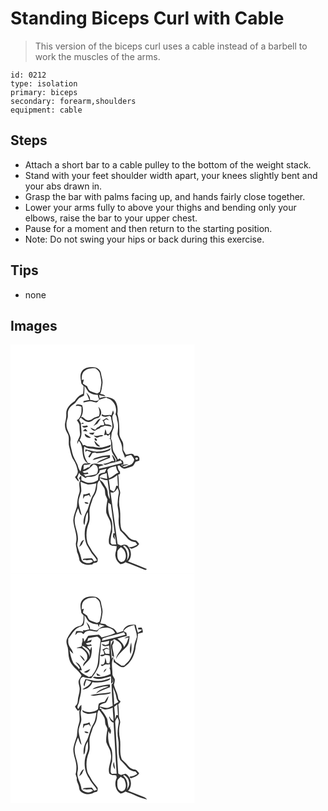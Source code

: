 # Standing Biceps Curl with Cable
> This version of the biceps curl uses a cable instead of a barbell to work the muscles of the arms.

``` 
id: 0212 
type: isolation 
primary: biceps 
secondary: forearm,shoulders 
equipment: cable 
``` 

## Steps

 - Attach a short bar to a cable pulley to the bottom of the weight stack.
 - Stand with your feet shoulder width apart, your knees slightly bent and your abs drawn in.
 - Grasp the bar with palms facing up, and hands fairly close together.
 - Lower your arms fully to above your thighs and bending only your elbows, raise the bar to your upper chest.
 - Pause for a moment and then return to the starting position.
 - Note: Do not swing your hips or back during this exercise.

## Tips

 - none

## Images

<svg width="221pt" height="275pt" viewBox="0 0 221 275" xmlns="http://www.w3.org/2000/svg">
  <g fill="#FFF">
    <path d="M0 0h221v275H0V0m85.87 31.82c-3.32 4.4-1.36 10.05-.84 15 .92 1.04 1.84 2.09 2.75 3.14-.14 3.06-.3 6.12-.58 9.18-4.39 1.63-7.61 4.95-10.05 8.83-5.25 3.29-10.5 8.42-10.27 15.1.25 3.55-.39 7.03-1.23 10.45-1.07 4.55.4 9.24 2.78 13.12 2.9 4.75.6 10.44 1.92 15.54 1.56 5.48 2.17 11.3 5.27 16.24 2.72 4.05 4.15 8.71 5.13 13.44.26 2.85-1.23 5.41-3.36 7.19 1.15 1.98 2.68 3.69 4.09 5.49.98-1.84-.53-3.35-1.41-4.84.63-1.97 1.58-3.82 2.38-5.71.42.73.85 1.47 1.28 2.21 2.12 1.33 4.12 2.83 6.27 4.11 2.23-2.35 5.76-.77 8.54-1.8 3.3-.39 5.89-2.46 7.97-4.9l.64-2.59c2.67-.7 5.36-1.37 8.07-1.92-.66 1.47-1.34 2.93-2.04 4.38-2.54.39-5.37.69-7.23 2.67-.57 2.13-.69 4.35-1.04 6.52-3.49 2.32-7.75 3.73-11.97 3.23-2.74-.59-5.24-1.91-7.84-2.92-.03-1.95-.07-3.9-.2-5.84a9.253 9.253 0 0 0-2.77 3.7c.6.65 1.19 1.31 1.78 1.98-3.14 4.66.4 10.54-1.42 15.57-1.99 5.15-2.38 10.67-2.78 16.12-1.58 5.44-4.03 10.77-4.38 16.5.41 8.78 5.24 17.07 3.42 26.01-1.2 4.02 1.12 7.81 1.06 11.84 1.52 3.32 2.47 6.8 3.05 10.4 3.12 5.11 9.79 5.61 15.16 4.71.65-.59 1.31-1.17 1.98-1.74 1.33-.37 3.08-.07 4.05-1.23.97-1.22.42-2.88.52-4.29-2.51-3.87-6.09-6.95-8.06-11.17-1.41-2.86-3.71-5.32-4.39-8.51-1.91-7.79-.92-16.2 2.16-23.56 1.54-5 .11-10.26.55-15.36.69-4.69 2.74-9.01 3.99-13.55 1.49-3.14 3.87-5.9 4.44-9.43 1.44-4.11-.35-9.36 3.74-12.25 1.35 3.24 3.35 6.11 5.2 9.07 1.7 2.66.98 6.02 1.88 8.93.69 1.73 1.67 3.33 2.26 5.11-.7 5.33-2.04 10.72-1.35 16.12 1.53 4.79 5.16 8.81 5.43 14.02 1.6 7.8-3.81 15.13-2.08 22.91 1.96 2.84 5.9 2.71 8.98 2.77.53 4.46-2.62 8.6-1.2 13.09.38 3.73 2.96 6.52 5.77 8.73 2.71-.01 4.99-1.36 6.92-3.14l-.7.92c7.68 2.57 15.06 5.96 22.64 8.81 1.16.72 2.15.11 2.97-.78-7.5-3.2-15.11-6.12-22.69-9.13 5.01-4.7 4.28-13.43-.05-18.32-2.05-2.52-5.68-1.93-8.26-.67-1.4-.63-2.8-1.25-4.22-1.81-2.86-20.74-5.54-41.5-8.52-62.22 4.25 1.98 6.65-2.11 8.49-5.11.85 2.16 2 4.44 1.41 6.84-1.11 4.55-1.17 9.25-1.48 13.9.65 5.02 1.88 10.01 1.45 15.12-.45 5.14.06 10.42 1.82 15.27 2.86 2.86 5.86 5.6 8.27 8.87 2.4 3.13 6.21 4.71 10.06 5.05.72.95 1.44 1.9 2.16 2.86-3.1 2.1-6.49 3.6-10.33 2.81 1.22.73 2.33 2.79 4.03 1.93 3.21-1.22 6.9-2.24 8.5-5.61-1.17-1.39-2.23-2.9-3.66-4.03-2.02-.64-4.3-.58-6.1-1.82-3.83-2.43-5.93-6.7-9.58-9.35-1.8-1.17-2.19-3.39-2.71-5.3-1.01-6.85-.09-13.82-.96-20.67a41.845 41.845 0 0 1 .19-19.18c.6-3.09-1.75-5.78-1.49-8.85.08-4.61-.08-9.24-.9-13.78.58-.24 1.73-.72 2.3-.96l-.06-2.61c-2.05-1.89-2.56-4.59-2.9-7.23l2.17-.36c1.75 1.74 3.7 3.75 6.32 3.92 2.7-.54 5.31-1.48 7.94-2.29 2.79-.64 3.81-3.62 5.08-5.84 1.54-.49 3.08-1.01 4.62-1.53.06-1.71.51-3.69-1.01-4.93-1.14-1.67-3.44-.55-5.09-.81-1.64-4.64-6.59-1.55-9.99-1.49-1.05-1.78-2.26-3.47-3.16-5.33-.3-3.23.5-6.6-.74-9.7-1.4-3.32-3.98-6.33-3.97-10.09.01-8.03-.2-16.27-2.42-24 .88-5.65.19-12.14-3.73-16.57-4.83-3.66-11.95-4.46-17.45-1.92-.24-1.32-.49-2.64-.73-3.96 2.49.72 5.03 1.31 7.63 1.45-1.49-2.05-4.04-2.15-6.28-2.69 1.59-3.85 2.07-8.03 2.66-12.12.72-4.21-1.21-8.2-1.7-12.32-.31-4.29-4.49-7.65-8.7-7.56-5-.54-10.88.16-14.07 4.52z"/>
    <path d="M89 31.76c3.63-3.24 8.69-3.34 13.27-3.16 2.01 1.87 4.67 3.6 5.02 6.57.75 4.26 2.29 8.51 1.53 12.89-.51 2.91-.73 5.9-1.64 8.72-.99.8-2.11 1.43-3.18 2.11-2.7-.89-5.44-1.73-8.04-2.88-2.3-1.13-3.11-3.75-4.09-5.92-1.71-1.03-3.38-2.11-5.04-3.22.35-1.67.79-3.31 1.22-4.96-.61.15-1.83.44-2.44.59-.31-3.79.05-8.3 3.39-10.74z"/>
    <path d="M88.67 49.93c2.2 2.08 3.15 5.05 5.14 7.27 3.2 2.22 7.09 3.4 11 3.24.09 1.86.64 3.63 1.56 5.25-2.63 4.22-7.16.61-10.94.83.37-3.59-2.06-6.39-4.44-8.74 1.3 2.93 2.56 5.87 3.62 8.88-2.31.41-4.61.89-6.93 1.26l-.2 1.58c2.52-.35 4.98-1.06 7.5-1.36 2.74-.27 5.22 1.21 7.89 1.45 1.67-.18 2.3-1.88 3.16-3.06 3.19-1.11 6.38-2.29 9.7-2.98l-.15.77c8.55 1.65 13.08 11.64 10.41 19.56 1.22 1.93 1.8 4.13 1.93 6.41 1.85 5.51 1.1 11.45.52 17.12 1.43 6.37 6.13 11.84 5.54 18.62.49 3.5 2.73 6.54 3.39 10.05 1.25-2.92 4.84-2.62 7.32-3.66 1.33 1.78 3.03 3.42 3.76 5.57-.43 3.36-3.17 6.76-6.77 6.91-2.17 1.4-4.65 2.3-7.27 2.05 2-1.91 4.9-1.96 7.36-2.89-2.18-.57-4.41-.14-6.52.45.63-2.59.22-5.5-2.75-6.14-.95-1.97-2.14-2.05-3.57-.22-1.4-3.46-3.57-6.49-5.34-9.74-1.9-4.75-.5-10.25-2.91-14.88.32-2.42.27-4.87.71-7.27.72-2.45 2.07-4.69 2.61-7.2.23-5.38-4.01-11.5-.06-16.26.13-1.37-.55-2.63-.88-3.93-.68 2.03-1.36 4.06-1.93 6.12-3.81-1.23-7.83 1.4-11.3-1.35-.16.42-.49 1.28-.66 1.71 2.99 1.97 6.41 1.63 9.56.23.66.47 1.31.95 1.96 1.45.05 4.67 2.74 9.31 1.07 13.95-.86 2.33-2.35 4.35-3.61 6.47-.7-.12-2.09-.36-2.78-.47-.24-1.84-.69-3.64-1.54-5.3-.49 2.42-.92 4.85-1.45 7.27.67-.17 1.99-.5 2.65-.67.5.34 1.5 1.01 2 1.34.59-.56 1.77-1.69 2.36-2.26.08 1.33.23 4 .31 5.33l-1.81.25c.48.13 1.44.38 1.91.51 2.05 5.54.01 11.74 2.66 17.13 1.47 2.52 3.23 4.86 4.68 7.4-.18.73-.53 2.21-.7 2.95 2.06-.61 4.14-1.17 6.22-1.74.33 1.01.67 2.02 1 3.04-9.23 2.14-18.3 4.98-27.58 6.9.05-.68.13-2.04.18-2.71 1.93-.55 3.86-1.08 5.8-1.57-1.84-1.34-4.05-1.39-6.23-1.16-3.22-1.13-7.11-1.13-9.9 1.03-.25.57-.76 1.7-1.02 2.27-.57.16-1.72.47-2.29.63-1.58 1.09-3.32 1.91-5.08 2.66.11-1.92.24-3.84.37-5.76 2.85-.33 6.23.21 8.44-2.05-.82-.04-2.45-.14-3.27-.18-4.21-5.63-6.04-13.2-4.52-20.06 2.13 1.72 4.74 2.6 7.46 2.61 4.65.07 9.23 2.24 13.88.93 3.25-1.03 6.77-1.38 9.8-3.04.22-.66.68-1.97.9-2.62-6 2.27-12.6 4.82-19.04 3.09-4.18-.95-8.81.16-12.49-2.55l-2.17.36c-.78-2.44-2.38-4.43-3.98-6.36 3.79-5.81 1.8-12.74 1.51-19.16 1.18-.22 2.36-.44 3.54-.67-.27-.33-.8-.99-1.07-1.32-.53.46-1.6 1.36-2.13 1.82-.75-1.64-1.54-3.26-2.36-4.86.42-.67 1.28-2.01 1.7-2.68 3.28 2.26 6.59 6.06 10.99 5.08 2.2-.27 3.83-1.83 5.5-3.14 2.21-1.53 5.88-1.19 6.99-4.1 2.62-3.48.86-8.4-2.24-10.94 1.33 3.6 2.29 7.48.79 11.2-1.84.67-3.76 1.15-5.55 1.95-2.1 1.13-3.89 3.22-6.46 3.17-3.15.47-5.38-2.23-7.68-3.91-.44.05-1.3.14-1.73.19 2.37-4.42 2.85-9.62 1.26-14.38-2.3-.75-6.97-2.5-7.67.95 2.4-.92 4.71-.12 6.88.96-.1 3.67.4 7.62-1.37 11-1.03 1.91-1.85 4.34-4.3 4.79 1.36 2.28 3.43 4.45 3.34 7.28.08 2.76.18 5.51.49 8.26 1.01 4.82-3.8 8.38-3.19 13.24a86.48 86.48 0 0 0 1.74-3.79c5.58 5.88 3.46 14.36 6.16 21.36.9 2.46 2.77 4.38 4.82 5.93-1.8.08-4.01-.75-5.49.64-2.67 2.17-2.1 5.96-3.44 8.83-1.9-2.31-2.83-5.11-3.5-7.97-2.14-4.76-5.23-9.17-6.36-14.34-.79-4.99-3.02-9.82-2.09-14.97.86-6.91-5.23-12.09-4.79-18.88-.26-2.62.57-5.14 1.26-7.62.93-3.04-.25-6.32.84-9.34 1.21-3.2 3.67-5.79 6.54-7.59 2.88-1.75 4.07-5.11 6.54-7.29 1.78-1.29 3.92-1.93 5.79-3.09.56-3.74.64-7.55.49-11.33m25.93 38.64c-1.45.91-2.71 2.24-4.55 2.19 1.88 1.49 2.5 3.73 2.14 6.07-1.34.07-2.68.14-4.02.2-1.2 1.39-2.78 2.29-4.51 2.86-.64.83-1.28 1.66-1.91 2.49-1.97-.83-3.89-1.78-5.87-2.57 1.11 2.15 2.99 3.57 5.42 3.79 1.66-1.3 3.51-2.35 5.55-2.91.34-.35 1.02-1.06 1.36-1.41 1.84-.37 3.61-.99 5.22-1.96 2.74.19 5.44.67 8.09 1.4-1.22-3.16-4.75-2.84-7.53-2.97-.55-1.36-1.15-2.69-1.83-3.99.85-.71 1.7-1.43 2.56-2.15 1.16.48 2.32.94 3.5 1.38-1.07-.86-2-2.83-3.62-2.42m-15.13 9.28c1.56-.85 3.08-1.79 4.6-2.71 1.27-2.16 2.83-4.14 4.19-6.25-4.5.92-5.9 5.94-8.79 8.96m-13.51.01c1.38 3.03 4.58 1.54 7.03 1.02-.27-.45-.8-1.35-1.07-1.8-1.93.64-3.94.82-5.96.78m.87 5.83c1.85.25 3.72.38 5.58.58-.83-1.05-1.68-2.09-2.53-3.13-1.04.83-2.06 1.67-3.05 2.55m7.45 2.53c1.07 1.72 2.96 1.95 4.81 2.07.59-.92 1.17-1.83 1.75-2.76-2.19.24-4.38.44-6.56.69m-5.13.86c-.51 3.91 4.28 5.68 7.44 4.75-2.37-1.75-4.9-3.26-7.44-4.75m10.58 2.1c1.25 1.08 2.31 2.7 4.12 2.78 1.06-.42 2.09-.88 3.11-1.37 1.6-.15 3.19-.46 4.46-1.53-4.03-1.47-7.73 1.9-11.69.12m1.32 3.55c-.71 1.35 1.21 3.35 2.57 2.77.52-1.32-1.1-3.71-2.57-2.77m-.37 2.75c.23 3.46 3.17 7.75 7.09 6.94-2.48-2.2-4.82-4.53-7.09-6.94m5.28 12.96c-5.57.68-10.77-1.71-16.14-2.7.05.88.14 2.64.19 3.52.36-.48 1.1-1.45 1.47-1.94 1.79.67 3.59 1.34 5.34 2.12-1.08 1.78-2.29 3.47-3.52 5.14.5.36 1 .73 1.5 1.11 1.34-1.66 2.46-3.47 3.28-5.44 1.09-.26 2.18-.5 3.27-.75 1.11.69 2.36 1.06 3.68.89 4.99-.1 9.98-1.29 14.41-3.63.15-.6.45-1.81.6-2.42-3.97 3.09-9.25 3.57-14.08 4.1m-4.09 7.66c-1.41.28-2.35 1.41-3.3 2.38 6.25-.89 12.31-4.26 18.66-3.33-4.75 2.08-10.08 3.4-13.82 7.23 5.51-1.58 10.56-4.55 16.02-6.37-.05-1.06-.09-2.12-.12-3.17-5.94.12-11.8 1.48-17.44 3.26m19.93-3.96c.52 2.72 1.75 5.2 2.77 7.75l-2.97-.08c-3.18 1.9-6.77 3.02-10.47 3.25.72.49 1.45.99 2.18 1.49 4.27-1.17 8.43-2.82 12.85-3.31-.03-.99-.07-1.97-.11-2.95-.99-2.32-2.25-4.55-4.25-6.15zM150.19 136.2c.88-1.55 3.62-.09 2.38 1.44-.92 1.53-3.6.12-2.38-1.44z"/>
    <path d="M133.28 144.17c3.1-1.29-.09 3.31 0 0zM86.49 152.44c5.32-.76 9.45-4.36 12.77-8.35 5.98-.55 7.31 8.06 3.62 11.6-4.45 1.26-9.04 1.95-13.63 2.49l.28-.96c-.58-.3-1.73-.89-2.3-1.18 2.1-.25 4.2-.48 6.3-.74l-.96-1.95c-2.26.99-4.58 1.56-6.08-.91zM116.25 150.6c2.43-3.38 6.68-3.64 10.36-4.65.3 2.82 1.14 5.55 3.06 7.69-4.16 1.73-7.19 5.31-11.43 6.93-.98-3.26-1.43-6.63-1.99-9.97zM106.76 159.31c1.22-3.81 5.52-3.93 8.71-5 .25 2.32.45 4.65.55 6.98-3.09-.66-6.14-1.5-9.26-1.98zM118.01 162.26c3.74-1.15 7.17-3.06 10.16-5.59.28 4.32.49 8.65.79 12.96l-2.03-.04c-.7 2.36-1.18 4.94-2.96 6.78-1.58-.47-2.94-1.41-4.36-2.21-.44-3.98-1.07-7.93-1.6-11.9zM107.3 160.02c2.78 1.71 5.79 3.12 9.15 2.69.98 7.65 2.3 15.26 2.82 22.95-1.7-2.56-2.61-5.51-2.66-8.57-.12-3.88-2.83-6.87-4.63-10.1-1.11-2-3-3.34-4.87-4.57l.19-2.4zM84.02 164.67c2.99 1.02 5.75 2.76 8.88 3.32 3.47.18 6.86-.82 10.22-1.53-.75 4.46-1.18 9.15-3.42 13.17-3.58 5.58-4.94 12.18-7.14 18.34-1.99 3.79-4.14 7.61-4.7 11.93-.23 2.31-.73 4.93.9 6.88 1.31-5.23.57-11.06 4.08-15.58.11 3.28.35 6.58-.05 9.85-.77 3.37-2.72 6.39-3.25 9.84-.99 6.48-.67 13.38 1.94 19.46 2.06 3.37 3.88 6.88 5.99 10.21 2.36 2.65 4.62 5.4 6.33 8.54-1.18.4-2.37.79-3.56 1.16-.89-1.22-1.4-2.81-2.65-3.71-3.32.2-6.65.32-9.96.6-.25.41-.77 1.23-1.03 1.64l2.94-.42c3.09 1.76 7.27-1.92 9.33 1.84-4.34 4.1-13.57 2.2-14.09-4.31-1.13-5.09-3.63-9.77-4.71-14.88-.02-2.01.56-3.95.8-5.93.96-9.26-5.06-17.76-3.66-27.02.79-3.99 2.09-7.89 3.83-11.56 1.55 2.78 1.48 6.71 4.42 8.54-1.45-5.28-3.09-10.54-3.74-15.99.09-4.54 2.33-8.61 3.26-12.97.1-3.83-.7-7.61-.96-11.42m3.44 15.19c-.15 1.78-.3 3.56-.36 5.35.68-1.12 1.34-2.24 1.99-3.37 1.71-.41 3.42-.85 5.11-1.34.7 1.07 1.43 2.12 2.2 3.16-.41-1.91-.99-3.76-1.6-5.61-2.3 1.14-4.76 1.84-7.34 1.81m1.34 9.26c.73 2.32 2.91 2.05 4.91 1.75-.86-2.05-3.13-1.64-4.91-1.75m-6.22 53.65a69.27 69.27 0 0 0 3.09-2.84c.7-1.93 1.66-3.74 2.58-5.57-3.63 1.04-4.52 5.32-5.67 8.41zM119.34 206.75c-2.02-5.33-2.7-11.4-1.85-17.06.74.57 2.22 1.7 2.96 2.27 1.49 11.57 3.16 23.12 4.63 34.69-.4-.01-1.22-.03-1.63-.05-.18 1.27-.36 2.54-.55 3.8.81 1.34 1.64 2.66 2.52 3.95-.3-2.05-.73-4.06-.95-6.12 2.06 3.49 1.55 7.85 2.49 11.72-1.77.02-3.54.03-5.3.05-.57-.95-1.76-1.7-1.52-2.95.08-4.07.47-8.2 1.83-12.05.09-6.14 1.12-12.91-2.63-18.25zM129.25 242.21c.54.63.54.63 0 0zM135.18 242.3c.25-.27.77-.8 1.03-1.07 6.6 3.18 8.18 12.51 3.3 17.87 1.98-5.82.78-12.96-4.33-16.8z"/>
    <path d="M128.3 249.01c.01-2.56 2.58-3.94 3.98-5.76 5.35 2.7 7.71 9.82 5.06 15.18-1.03 2.28-4.39 3.46-6.33 1.62-3.26-2.63-2.88-7.29-2.71-11.04z"/>
  </g>
  <g fill="#333">
    <path d="M85.87 31.82c3.19-4.36 9.07-5.06 14.07-4.52 4.21-.09 8.39 3.27 8.7 7.56.49 4.12 2.42 8.11 1.7 12.32-.59 4.09-1.07 8.27-2.66 12.12 2.24.54 4.79.64 6.28 2.69-2.6-.14-5.14-.73-7.63-1.45.24 1.32.49 2.64.73 3.96 5.5-2.54 12.62-1.74 17.45 1.92 3.92 4.43 4.61 10.92 3.73 16.57 2.22 7.73 2.43 15.97 2.42 24-.01 3.76 2.57 6.77 3.97 10.09 1.24 3.1.44 6.47.74 9.7.9 1.86 2.11 3.55 3.16 5.33 3.4-.06 8.35-3.15 9.99 1.49 1.65.26 3.95-.86 5.09.81 1.52 1.24 1.07 3.22 1.01 4.93-1.54.52-3.08 1.04-4.62 1.53-1.27 2.22-2.29 5.2-5.08 5.84-2.63.81-5.24 1.75-7.94 2.29-2.62-.17-4.57-2.18-6.32-3.92l-2.17.36c.34 2.64.85 5.34 2.9 7.23l.06 2.61c-.57.24-1.72.72-2.3.96.82 4.54.98 9.17.9 13.78-.26 3.07 2.09 5.76 1.49 8.85a41.845 41.845 0 0 0-.19 19.18c.87 6.85-.05 13.82.96 20.67.52 1.91.91 4.13 2.71 5.3 3.65 2.65 5.75 6.92 9.58 9.35 1.8 1.24 4.08 1.18 6.1 1.82 1.43 1.13 2.49 2.64 3.66 4.03-1.6 3.37-5.29 4.39-8.5 5.61-1.7.86-2.81-1.2-4.03-1.93 3.84.79 7.23-.71 10.33-2.81-.72-.96-1.44-1.91-2.16-2.86-3.85-.34-7.66-1.92-10.06-5.05-2.41-3.27-5.41-6.01-8.27-8.87-1.76-4.85-2.27-10.13-1.82-15.27.43-5.11-.8-10.1-1.45-15.12.31-4.65.37-9.35 1.48-13.9.59-2.4-.56-4.68-1.41-6.84-1.84 3-4.24 7.09-8.49 5.11 2.98 20.72 5.66 41.48 8.52 62.22 1.42.56 2.82 1.18 4.22 1.81 2.58-1.26 6.21-1.85 8.26.67 4.33 4.89 5.06 13.62.05 18.32 7.58 3.01 15.19 5.93 22.69 9.13-.82.89-1.81 1.5-2.97.78-7.58-2.85-14.96-6.24-22.64-8.81l.7-.92c-1.93 1.78-4.21 3.13-6.92 3.14-2.81-2.21-5.39-5-5.77-8.73-1.42-4.49 1.73-8.63 1.2-13.09-3.08-.06-7.02.07-8.98-2.77-1.73-7.78 3.68-15.11 2.08-22.91-.27-5.21-3.9-9.23-5.43-14.02-.69-5.4.65-10.79 1.35-16.12-.59-1.78-1.57-3.38-2.26-5.11-.9-2.91-.18-6.27-1.88-8.93-1.85-2.96-3.85-5.83-5.2-9.07-4.09 2.89-2.3 8.14-3.74 12.25-.57 3.53-2.95 6.29-4.44 9.43-1.25 4.54-3.3 8.86-3.99 13.55-.44 5.1.99 10.36-.55 15.36-3.08 7.36-4.07 15.77-2.16 23.56.68 3.19 2.98 5.65 4.39 8.51 1.97 4.22 5.55 7.3 8.06 11.17-.1 1.41.45 3.07-.52 4.29-.97 1.16-2.72.86-4.05 1.23-.67.57-1.33 1.15-1.98 1.74-5.37.9-12.04.4-15.16-4.71-.58-3.6-1.53-7.08-3.05-10.4.06-4.03-2.26-7.82-1.06-11.84 1.82-8.94-3.01-17.23-3.42-26.01.35-5.73 2.8-11.06 4.38-16.5.4-5.45.79-10.97 2.78-16.12 1.82-5.03-1.72-10.91 1.42-15.57-.59-.67-1.18-1.33-1.78-1.98a9.253 9.253 0 0 1 2.77-3.7c.13 1.94.17 3.89.2 5.84 2.6 1.01 5.1 2.33 7.84 2.92 4.22.5 8.48-.91 11.97-3.23.35-2.17.47-4.39 1.04-6.52 1.86-1.98 4.69-2.28 7.23-2.67.7-1.45 1.38-2.91 2.04-4.38-2.71.55-5.4 1.22-8.07 1.92l-.64 2.59c-2.08 2.44-4.67 4.51-7.97 4.9-2.78 1.03-6.31-.55-8.54 1.8-2.15-1.28-4.15-2.78-6.27-4.11-.43-.74-.86-1.48-1.28-2.21-.8 1.89-1.75 3.74-2.38 5.71.88 1.49 2.39 3 1.41 4.84-1.41-1.8-2.94-3.51-4.09-5.49 2.13-1.78 3.62-4.34 3.36-7.19-.98-4.73-2.41-9.39-5.13-13.44-3.1-4.94-3.71-10.76-5.27-16.24-1.32-5.1.98-10.79-1.92-15.54-2.38-3.88-3.85-8.57-2.78-13.12.84-3.42 1.48-6.9 1.23-10.45-.23-6.68 5.02-11.81 10.27-15.1 2.44-3.88 5.66-7.2 10.05-8.83.28-3.06.44-6.12.58-9.18-.91-1.05-1.83-2.1-2.75-3.14-.52-4.95-2.48-10.6.84-15m3.13-.06c-3.34 2.44-3.7 6.95-3.39 10.74.61-.15 1.83-.44 2.44-.59-.43 1.65-.87 3.29-1.22 4.96 1.66 1.11 3.33 2.19 5.04 3.22.98 2.17 1.79 4.79 4.09 5.92 2.6 1.15 5.34 1.99 8.04 2.88 1.07-.68 2.19-1.31 3.18-2.11.91-2.82 1.13-5.81 1.64-8.72.76-4.38-.78-8.63-1.53-12.89-.35-2.97-3.01-4.7-5.02-6.57-4.58-.18-9.64-.08-13.27 3.16m-.33 18.17c.15 3.78.07 7.59-.49 11.33-1.87 1.16-4.01 1.8-5.79 3.09-2.47 2.18-3.66 5.54-6.54 7.29-2.87 1.8-5.33 4.39-6.54 7.59-1.09 3.02.09 6.3-.84 9.34-.69 2.48-1.52 5-1.26 7.62-.44 6.79 5.65 11.97 4.79 18.88-.93 5.15 1.3 9.98 2.09 14.97 1.13 5.17 4.22 9.58 6.36 14.34.67 2.86 1.6 5.66 3.5 7.97 1.34-2.87.77-6.66 3.44-8.83 1.48-1.39 3.69-.56 5.49-.64-2.05-1.55-3.92-3.47-4.82-5.93-2.7-7-.58-15.48-6.16-21.36a86.48 86.48 0 0 1-1.74 3.79c-.61-4.86 4.2-8.42 3.19-13.24-.31-2.75-.41-5.5-.49-8.26.09-2.83-1.98-5-3.34-7.28 2.45-.45 3.27-2.88 4.3-4.79 1.77-3.38 1.27-7.33 1.37-11-2.17-1.08-4.48-1.88-6.88-.96.7-3.45 5.37-1.7 7.67-.95 1.59 4.76 1.11 9.96-1.26 14.38.43-.05 1.29-.14 1.73-.19 2.3 1.68 4.53 4.38 7.68 3.91 2.57.05 4.36-2.04 6.46-3.17 1.79-.8 3.71-1.28 5.55-1.95 1.5-3.72.54-7.6-.79-11.2 3.1 2.54 4.86 7.46 2.24 10.94-1.11 2.91-4.78 2.57-6.99 4.1-1.67 1.31-3.3 2.87-5.5 3.14-4.4.98-7.71-2.82-10.99-5.08-.42.67-1.28 2.01-1.7 2.68.82 1.6 1.61 3.22 2.36 4.86.53-.46 1.6-1.36 2.13-1.82.27.33.8.99 1.07 1.32-1.18.23-2.36.45-3.54.67.29 6.42 2.28 13.35-1.51 19.16 1.6 1.93 3.2 3.92 3.98 6.36l2.17-.36c3.68 2.71 8.31 1.6 12.49 2.55 6.44 1.73 13.04-.82 19.04-3.09-.22.65-.68 1.96-.9 2.62-3.03 1.66-6.55 2.01-9.8 3.04-4.65 1.31-9.23-.86-13.88-.93-2.72-.01-5.33-.89-7.46-2.61-1.52 6.86.31 14.43 4.52 20.06.82.04 2.45.14 3.27.18-2.21 2.26-5.59 1.72-8.44 2.05-.13 1.92-.26 3.84-.37 5.76 1.76-.75 3.5-1.57 5.08-2.66.57-.16 1.72-.47 2.29-.63.26-.57.77-1.7 1.02-2.27 2.79-2.16 6.68-2.16 9.9-1.03 2.18-.23 4.39-.18 6.23 1.16-1.94.49-3.87 1.02-5.8 1.57-.05.67-.13 2.03-.18 2.71 9.28-1.92 18.35-4.76 27.58-6.9-.33-1.02-.67-2.03-1-3.04-2.08.57-4.16 1.13-6.22 1.74.17-.74.52-2.22.7-2.95-1.45-2.54-3.21-4.88-4.68-7.4-2.65-5.39-.61-11.59-2.66-17.13-.47-.13-1.43-.38-1.91-.51l1.81-.25c-.08-1.33-.23-4-.31-5.33-.59.57-1.77 1.7-2.36 2.26-.5-.33-1.5-1-2-1.34-.66.17-1.98.5-2.65.67.53-2.42.96-4.85 1.45-7.27.85 1.66 1.3 3.46 1.54 5.3.69.11 2.08.35 2.78.47 1.26-2.12 2.75-4.14 3.61-6.47 1.67-4.64-1.02-9.28-1.07-13.95-.65-.5-1.3-.98-1.96-1.45-3.15 1.4-6.57 1.74-9.56-.23.17-.43.5-1.29.66-1.71 3.47 2.75 7.49.12 11.3 1.35.57-2.06 1.25-4.09 1.93-6.12.33 1.3 1.01 2.56.88 3.93-3.95 4.76.29 10.88.06 16.26-.54 2.51-1.89 4.75-2.61 7.2-.44 2.4-.39 4.85-.71 7.27 2.41 4.63 1.01 10.13 2.91 14.88 1.77 3.25 3.94 6.28 5.34 9.74 1.43-1.83 2.62-1.75 3.57.22 2.97.64 3.38 3.55 2.75 6.14 2.11-.59 4.34-1.02 6.52-.45-2.46.93-5.36.98-7.36 2.89 2.62.25 5.1-.65 7.27-2.05 3.6-.15 6.34-3.55 6.77-6.91-.73-2.15-2.43-3.79-3.76-5.57-2.48 1.04-6.07.74-7.32 3.66-.66-3.51-2.9-6.55-3.39-10.05.59-6.78-4.11-12.25-5.54-18.62.58-5.67 1.33-11.61-.52-17.12-.13-2.28-.71-4.48-1.93-6.41 2.67-7.92-1.86-17.91-10.41-19.56l.15-.77c-3.32.69-6.51 1.87-9.7 2.98-.86 1.18-1.49 2.88-3.16 3.06-2.67-.24-5.15-1.72-7.89-1.45-2.52.3-4.98 1.01-7.5 1.36l.2-1.58c2.32-.37 4.62-.85 6.93-1.26-1.06-3.01-2.32-5.95-3.62-8.88 2.38 2.35 4.81 5.15 4.44 8.74 3.78-.22 8.31 3.39 10.94-.83-.92-1.62-1.47-3.39-1.56-5.25-3.91.16-7.8-1.02-11-3.24-1.99-2.22-2.94-5.19-5.14-7.27m61.52 86.27c-1.22 1.56 1.46 2.97 2.38 1.44 1.24-1.53-1.5-2.99-2.38-1.44m-16.91 7.97c-.09 3.31 3.1-1.29 0 0m-46.79 8.27c1.5 2.47 3.82 1.9 6.08.91l.96 1.95c-2.1.26-4.2.49-6.3.74.57.29 1.72.88 2.3 1.18l-.28.96c4.59-.54 9.18-1.23 13.63-2.49 3.69-3.54 2.36-12.15-3.62-11.6-3.32 3.99-7.45 7.59-12.77 8.35m29.76-1.84c.56 3.34 1.01 6.71 1.99 9.97 4.24-1.62 7.27-5.2 11.43-6.93-1.92-2.14-2.76-4.87-3.06-7.69-3.68 1.01-7.93 1.27-10.36 4.65m-9.49 8.71c3.12.48 6.17 1.32 9.26 1.98-.1-2.33-.3-4.66-.55-6.98-3.19 1.07-7.49 1.19-8.71 5m11.25 2.95c.53 3.97 1.16 7.92 1.6 11.9 1.42.8 2.78 1.74 4.36 2.21 1.78-1.84 2.26-4.42 2.96-6.78l2.03.04c-.3-4.31-.51-8.64-.79-12.96-2.99 2.53-6.42 4.44-10.16 5.59m-10.71-2.24l-.19 2.4c1.87 1.23 3.76 2.57 4.87 4.57 1.8 3.23 4.51 6.22 4.63 10.1.05 3.06.96 6.01 2.66 8.57-.52-7.69-1.84-15.3-2.82-22.95-3.36.43-6.37-.98-9.15-2.69m-23.28 4.65c.26 3.81 1.06 7.59.96 11.42-.93 4.36-3.17 8.43-3.26 12.97.65 5.45 2.29 10.71 3.74 15.99-2.94-1.83-2.87-5.76-4.42-8.54a49.502 49.502 0 0 0-3.83 11.56c-1.4 9.26 4.62 17.76 3.66 27.02-.24 1.98-.82 3.92-.8 5.93 1.08 5.11 3.58 9.79 4.71 14.88.52 6.51 9.75 8.41 14.09 4.31-2.06-3.76-6.24-.08-9.33-1.84l-2.94.42c.26-.41.78-1.23 1.03-1.64 3.31-.28 6.64-.4 9.96-.6 1.25.9 1.76 2.49 2.65 3.71 1.19-.37 2.38-.76 3.56-1.16-1.71-3.14-3.97-5.89-6.33-8.54-2.11-3.33-3.93-6.84-5.99-10.21-2.61-6.08-2.93-12.98-1.94-19.46.53-3.45 2.48-6.47 3.25-9.84.4-3.27.16-6.57.05-9.85-3.51 4.52-2.77 10.35-4.08 15.58-1.63-1.95-1.13-4.57-.9-6.88.56-4.32 2.71-8.14 4.7-11.93 2.2-6.16 3.56-12.76 7.14-18.34 2.24-4.02 2.67-8.71 3.42-13.17-3.36.71-6.75 1.71-10.22 1.53-3.13-.56-5.89-2.3-8.88-3.32m35.32 42.08c3.75 5.34 2.72 12.11 2.63 18.25-1.36 3.85-1.75 7.98-1.83 12.05-.24 1.25.95 2 1.52 2.95 1.76-.02 3.53-.03 5.3-.05-.94-3.87-.43-8.23-2.49-11.72.22 2.06.65 4.07.95 6.12-.88-1.29-1.71-2.61-2.52-3.95.19-1.26.37-2.53.55-3.8.41.02 1.23.04 1.63.05-1.47-11.57-3.14-23.12-4.63-34.69-.74-.57-2.22-1.7-2.96-2.27-.85 5.66-.17 11.73 1.85 17.06m9.91 35.46c.54.63.54.63 0 0m5.93.09c5.11 3.84 6.31 10.98 4.33 16.8 4.88-5.36 3.3-14.69-3.3-17.87-.26.27-.78.8-1.03 1.07m-6.88 6.71c-.17 3.75-.55 8.41 2.71 11.04 1.94 1.84 5.3.66 6.33-1.62 2.65-5.36.29-12.48-5.06-15.18-1.4 1.82-3.97 3.2-3.98 5.76z"/>
    <path d="M114.6 88.57c1.62-.41 2.55 1.56 3.62 2.42-1.18-.44-2.34-.9-3.5-1.38-.86.72-1.71 1.44-2.56 2.15.68 1.3 1.28 2.63 1.83 3.99 2.78.13 6.31-.19 7.53 2.97-2.65-.73-5.35-1.21-8.09-1.4-1.61.97-3.38 1.59-5.22 1.96-.34.35-1.02 1.06-1.36 1.41-2.04.56-3.89 1.61-5.55 2.91-2.43-.22-4.31-1.64-5.42-3.79 1.98.79 3.9 1.74 5.87 2.57.63-.83 1.27-1.66 1.91-2.49 1.73-.57 3.31-1.47 4.51-2.86 1.34-.06 2.68-.13 4.02-.2.36-2.34-.26-4.58-2.14-6.07 1.84.05 3.1-1.28 4.55-2.19z"/>
    <path d="M99.47 97.85c2.89-3.02 4.29-8.04 8.79-8.96-1.36 2.11-2.92 4.09-4.19 6.25-1.52.92-3.04 1.86-4.6 2.71zM85.96 97.86c2.02.04 4.03-.14 5.96-.78.27.45.8 1.35 1.07 1.8-2.45.52-5.65 2.01-7.03-1.02zM86.83 103.69c.99-.88 2.01-1.72 3.05-2.55.85 1.04 1.7 2.08 2.53 3.13-1.86-.2-3.73-.33-5.58-.58zM94.28 106.22c2.18-.25 4.37-.45 6.56-.69-.58.93-1.16 1.84-1.75 2.76-1.85-.12-3.74-.35-4.81-2.07zM89.15 107.08c2.54 1.49 5.07 3 7.44 4.75-3.16.93-7.95-.84-7.44-4.75zM99.73 109.18c3.96 1.78 7.66-1.59 11.69-.12-1.27 1.07-2.86 1.38-4.46 1.53-1.02.49-2.05.95-3.11 1.37-1.81-.08-2.87-1.7-4.12-2.78zM101.05 112.73c1.47-.94 3.09 1.45 2.57 2.77-1.36.58-3.28-1.42-2.57-2.77zM100.68 115.48c2.27 2.41 4.61 4.74 7.09 6.94-3.92.81-6.86-3.48-7.09-6.94zM105.96 128.44c4.83-.53 10.11-1.01 14.08-4.1-.15.61-.45 1.82-.6 2.42-4.43 2.34-9.42 3.53-14.41 3.63-1.32.17-2.57-.2-3.68-.89-1.09.25-2.18.49-3.27.75-.82 1.97-1.94 3.78-3.28 5.44-.5-.38-1-.75-1.5-1.11 1.23-1.67 2.44-3.36 3.52-5.14-1.75-.78-3.55-1.45-5.34-2.12-.37.49-1.11 1.46-1.47 1.94-.05-.88-.14-2.64-.19-3.52 5.37.99 10.57 3.38 16.14 2.7zM101.87 136.1c5.64-1.78 11.5-3.14 17.44-3.26.03 1.05.07 2.11.12 3.17-5.46 1.82-10.51 4.79-16.02 6.37 3.74-3.83 9.07-5.15 13.82-7.23-6.35-.93-12.41 2.44-18.66 3.33.95-.97 1.89-2.1 3.3-2.38z"/>
    <path d="M121.8 132.14c2 1.6 3.26 3.83 4.25 6.15.04.98.08 1.96.11 2.95-4.42.49-8.58 2.14-12.85 3.31-.73-.5-1.46-1-2.18-1.49 3.7-.23 7.29-1.35 10.47-3.25l2.97.08c-1.02-2.55-2.25-5.03-2.77-7.75zM87.46 179.86c2.58.03 5.04-.67 7.34-1.81.61 1.85 1.19 3.7 1.6 5.61-.77-1.04-1.5-2.09-2.2-3.16-1.69.49-3.4.93-5.11 1.34-.65 1.13-1.31 2.25-1.99 3.37.06-1.79.21-3.57.36-5.35zM88.8 189.12c1.78.11 4.05-.3 4.91 1.75-2 .3-4.18.57-4.91-1.75zM82.58 242.77c1.15-3.09 2.04-7.37 5.67-8.41-.92 1.83-1.88 3.64-2.58 5.57-1 .98-2.03 1.92-3.09 2.84z"/>
  </g>
</svg>

<svg width="221pt" height="275pt" viewBox="0 0 221 275" xmlns="http://www.w3.org/2000/svg">
  <g fill="#FFF">
    <path d="M0 0h221v275H0V0m85.85 31.84c-3.29 4.39-1.33 10.01-.84 14.95.92 1.04 1.84 2.08 2.76 3.13-.36 4.27.69 9.73-3.66 12.31-8.38 1-12.69 8.91-16.27 15.57-1.61 3.44-.18 7.12.88 10.48 1 4.54.45 9.32 1.78 13.82 1.69 8.57 10.44 12.7 14.78 19.71-.89 2.16-2.47 3.94-3.41 6.07-.71 2.72.56 5.42.94 8.1.97 5.63-1.97 10.88-2.1 16.46-.01 2.64-1.26 4.98-3.31 6.62.65 2.11 2.16 3.75 3.55 5.4.49-.38 1.48-1.14 1.98-1.52-1.06 5.63 1.25 11.53-.92 16.98-1.7 4.67-1.85 9.68-2.3 14.57-1.49 5.12-3.67 10.09-4.32 15.43-.31 7.22 3.38 13.88 3.68 21.04.04 3.16-.08 6.36-.98 9.41.51 1.55 1.02 3.1 1.53 4.66-.9 3.97 2.24 7.18 2.59 11 .27 1.27.31 2.64.96 3.8 3.95 4.93 11.86 6.04 17.06 2.54 1.37-.56 3.39-.32 4.14-1.84.34-1.21.2-2.49.27-3.72-2.55-3.89-6.1-7.03-8.12-11.25-1.44-2.87-3.72-5.36-4.41-8.56-1.84-7.55-.99-15.74 1.94-22.91 1.91-5.16.29-10.72.79-16.04.59-3.84 2.03-7.45 3.26-11.1.86-4.3 4.47-7.42 5.15-11.79 1.26-3.87.15-8.35 2.78-11.75 2.5 2.48 4.37 5.49 6.16 8.5 1.96 3.14.7 7.19 2.52 10.38.55 1.5 1.87 2.92 1.55 4.61-.86 4.95-1.77 9.96-1.33 15 1.51 4.88 5.2 8.95 5.49 14.23 1.68 7.93-4.12 15.46-1.9 23.34 2.22 2.19 5.46 2.32 8.39 2.34l.6 2.94c-3.25 6.38-1.83 15.01 4.48 18.94 2.67-.2 4.94-1.53 6.97-3.17l-.85.87c8.76 2.66 16.81 7.52 25.8 9.33-1.58-2.27-4.29-3.04-6.71-4.02-5.42-2.07-10.77-4.31-16.17-6.41 5.82-5.57 4.05-16.58-2.94-20.43-1.86.45-3.73.88-5.55 1.49-1.07-.59-2.13-1.17-3.2-1.75-1.5-20.48-2.33-41.01-3.71-61.5-.04-2.3 1.63-4.14 2.64-6.07.76 1.92 2.04 3.83 1.72 6.01-1.1 6.62-2.34 13.5-.77 20.14 1.7 8.31-1.02 17.16 2.51 25.15 2.8 2.86 5.76 5.58 8.18 8.8 2.41 3.19 6.27 4.73 10.15 5.15.7.93 1.41 1.86 2.11 2.81-2.72 1.72-5.58 3.22-8.9 3.1-1.05 1.51 1.45 2.14 2.52 1.67 3.23-1.23 6.88-2.3 8.62-5.59-1.63-1.71-2.86-4.4-5.53-4.5-3.5-.29-6.34-2.59-8.47-5.22-1.93-2.69-4.65-4.63-6.84-7.04-3.19-7.73-.95-16.33-2.22-24.4-1.4-6.31-1.35-12.97.18-19.25.57-3.07-1.7-5.76-1.47-8.82.05-4.47-.1-8.96-.8-13.39 1.18-.98 2.23-2.11 2.79-3.57-1.06-1.25-2.72-2.28-2.84-4.08-.61-5.62-3.72-10.48-5.1-15.88.38-2.34 1.52-4.67.84-7.06-.86-2.02-2.83-3.64-2.6-6 .07-6.63-2.13-13.62 1.31-19.82-.74-.09-1.32.14-1.73.68-.1.39-.29 1.16-.39 1.55-.65-7.4-1.44-14.8-1.29-22.24.29.06.87.2 1.16.27a94.72 94.72 0 0 1 3.06-2.2c4.12 2.1 9.67 5.16 8.99 10.62-1.96 4.51-6.28 8.02-6.69 13.19 2.65-6.12 8.31-9.83 12.58-14.66 3.18-3.57 3.18-8.44 3.54-12.91-2.3.53-4.61 1.24-6.44 2.81 1.79-.29 3.56-.67 5.35-.99a34.61 34.61 0 0 1-5.44 11.59c-1.09-4.49-4.66-7.48-8.14-10.18 3.71-1.26 7.52-2.17 11.33-3.06-.08-1.27-.21-2.53-.4-3.78-1.13-.77-2.31-1.46-3.53-2.07 2.64-4.65 8.04-6.4 12.99-7.3.78 4.83 3.35 9.44 2.99 14.39-1.24 3.94-2.85 7.79-3.34 11.93-.44 4.88-2.28 9.49-4.5 13.81-1.71 3.37-4.8 5.65-7.32 8.37-1.05.06-2.1.11-3.14.16-2.18-1.75-4.51-3.29-6.92-4.69-.89-1.36-1.71-2.77-2.64-4.11.04 1.11.12 3.33.15 4.44 4.04 2.04 7.33 6.89 12.28 6.07 7.81-4.49 12.22-13.19 13.71-21.84.55-6.2 3.1-12.06 2.97-18.34a46.9 46.9 0 0 0 5.86-1.34c.26-2.18-.33-4.23-1.6-6-1.28.06-2.56.13-3.84.2-.05.47-.15 1.43-.19 1.9 1.62.11 3.24.25 4.85.42-1.36 1.59-3.21 2.6-4.95 3.71-1.1-3.07-2.07-6.19-2.56-9.41-5.87-1.21-14.1.81-15.32 7.47-2.36.83-4.75 1.55-7.14 2.26-1.23-1.93-2.3-4.17-4.39-5.31-3.23-1.8-7.21-2.32-9.72-5.27-2.04-.28-4.08-.56-6.11-.87 1.37-4 2.01-8.2 2.61-12.37.68-4.18-1.19-8.15-1.7-12.24-.32-4.29-4.45-7.67-8.67-7.59-5.02-.56-10.92.15-14.13 4.53m34.76 54.06c.1 4.17 1.41 8.2 1.34 12.39.74.55 1.52 1.06 2.33 1.51-.13-4.71-2.05-9.16-2.09-13.87 1.1-2.07 2.58-4.05.97-6.45-.9 2.11-2.05 4.16-2.55 6.42m23.58 10.51c1.22-4.57 1.24-9.39.7-14.06-1.45 4.44-2.44 9.59-.7 14.06z"/>
    <path d="M88.97 31.78c3.66-3.26 8.75-3.37 13.37-3.17 1.98 1.89 4.61 3.64 4.97 6.6.66 3.93 2.06 7.81 1.63 11.85-.39 3.47-1.06 6.92-2.12 10.24-.75.38-2.24 1.14-2.98 1.51-2.86-.93-5.79-1.72-8.47-3.1-1.83-1.38-2.61-3.59-3.51-5.59-1.68-1.02-3.39-2.03-4.87-3.34.05-1.69.61-3.3 1-4.93-.6.17-1.81.52-2.42.69-.21-3.79.05-8.31 3.4-10.76z"/>
    <path d="M88.68 49.88c2.11 2.17 3.16 5.1 5.16 7.33 3.26 2.02 6.98 3.43 10.87 3.26.32.85.97 2.56 1.29 3.41.18-.84.55-2.52.73-3.36 2.1.66 4.21 1.25 6.33 1.84-3.62.83-6.75 2.74-9.23 5.47-2.76.09-5.47-1.42-8.32-1.3.18-3.59-2.14-6.4-4.49-8.81 1.28 2.94 2.51 5.89 3.6 8.9-2.58.73-5.21 1.46-7.92 1.02.22.45.67 1.35.89 1.79-2.85-1-5.88-.78-8.83-.7-.42 1.6-.81 3.2-1.1 4.83 1.04-.99 2.05-2 3.04-3.05 1.43-.04 2.87-.07 4.31-.1.83.64 1.66 1.28 2.5 1.93 1.21-1.57 2.43-3.46 4.58-3.74 4-1.62 7.96 1.13 11.98.6.84-.9 1.51-1.95 2.24-2.94 6.46-2.64 16.13-2.86 19.17 4.77-5.12 2.5-10.73 3.7-16.16 5.33-1.03-1.14-1.97-2.4-3.2-3.33-4.27.36-8.55.75-12.8 1.29-1.74 2.29-3.03 4.89-4.87 7.12-.14-.95-.41-2.84-.55-3.78-.39-.11-1.19-.32-1.58-.42.04 2 .49 4.11-.68 5.91a8.92 8.92 0 0 1-.64 4.1c-1.91.54-3.88.9-5.69 1.75 2.42.4 5.24-.37 7.31 1.3 2.85 2.41 6.11 5.53 5.46 9.66.69 4.61-6.06 6.24-4.64 11.1 2.64-4.79 8.42-7.49 9.37-13.18.67-3.46 1.2-7.05.46-10.55-.65 1.28-1.2 2.59-1.7 3.92-1.25-1.53-2.59-2.99-4.05-4.33 1.99-.18 3.98-.38 5.96-.6-.32-.66-.64-1.31-.96-1.96-2.27 1.01-4.55 1.42-6.13-.92 2.06-.64 4.15-1.19 6.25-1.69.22-.68.65-2.05.86-2.74-1.79.66-3.57 1.35-5.35 2.03.29-.97.85-2.9 1.14-3.87 3.63-.78 7.27-1.5 10.96-2 1.68 1.57 4.6 3.03 3.73 5.83-.8 5.02-1.23 10.09-2.07 15.1-.87 5.68-.32 11.68-2.75 17.04-1.37 3.54-3.64 6.61-5.83 9.68-1.09.3-2.18.6-3.27.89-3.85-2.35-8.61-3.63-10.85-7.96.6.03 1.81.08 2.42.11-.81-4.34-3.19-8.61-7.58-10.11 1.78 2.25 3.71 4.39 5.14 6.9-.27.57-.55 1.14-.84 1.7-1.8-3.04-5.24-4.6-7.06-7.61-2.34-4.78-3.52-10.01-4.4-15.23 1.29 1.59 2.74 3.06 4.41 4.25-.79-5.44-6.53-8.99-6.02-14.73l.08-3.25c3.92-4.58 6.52-10.6 12.17-13.42 2.03-1.27 4.88-1.43 6.31-3.51 1.12-3.53.96-7.31.84-10.97m-5.53 47.71c1.79 2.58 3.36 5.51 6.09 7.23-.85-3.22-3.03-5.89-6.09-7.23m5.02 20.12c2.94 2.4 6.39-.78 7.51-3.58-2.53 1.14-5.06 2.29-7.51 3.58z"/>
    <path d="M110.57 77.51c8.39-2.99 17.21-4.64 25.65-7.52l1.56 3.12c-9.35 2.38-18.63 5.08-28.06 7.13.21-.68.64-2.05.85-2.73zM108.79 82.03c3.31-.13 6.51-1.02 9.7-1.81-.15.95-.44 2.85-.59 3.8-1.11.73-2.43 1.02-3.66 1.46-1.57-.56-3.15-1.07-4.76-1.47 1.6 3.88 5.81 2.83 8.95 1.88.08 1.08.25 3.24.33 4.32-1.35-.48-2.58-1.39-4-1.6-1.54.76-3.01 1.64-4.56 2.37 1.79 1.37 2.16 3.48 2.14 5.62-1.65.28-3.29.59-4.93.92 1.55 2.58 4.19.92 6.08-.19 1.76.2 3.55.25 5.29.66 1 3.12.78 6.46-.25 9.54-.78-.14-2.34-.41-3.12-.54-.35-2.13-.96-4.2-1.65-6.23-.6 2.58-.01 5.87-2.19 7.81-1.07.22-2.17.25-3.27.34.46.65.92 1.31 1.39 1.96 1.47-.72 2.92-1.49 4.34-2.29 1.77.18 3.53.19 5.28-.16l.2 4.31c-.23-.05-.67-.17-.9-.23 1.27 2.36 1.31 5.05 1.39 7.66-5.89 2.8-12.59 4.38-19.07 3.2l-2.32.84c6.86 4.31 14.78.48 21.73-1.39.84 2.95.28 6.06.46 9.08.67-.7 1.34-1.4 2.01-2.11-.09-1.59-.15-3.18-.19-4.77.48 2.55 1.49 6.07-1.37 7.63.46 8.56.59 17.13 1.44 25.68-2.17 1.03-4.31 2.34-6.74 2.6-3.16.01-6.14-1.21-9.23-1.68 1.2-3.42 4.87-3.62 7.75-4.73 1.74-2.28 2.66-5.08 3.25-7.86-1.9 2-3.33 4.36-4.64 6.77-2.34.41-4.69.91-6.82 2-1.19 2.15-.82 4.84-1.33 7.23-5.45 3.95-12.92 4.41-18.66.77-.44 2.16 1.8 3.03 3.43 3.68 4.31 1.98 9.05.21 13.41-.65-.77 4.73-1.23 9.73-3.82 13.89-3.61 5.73-4.61 12.61-7.28 18.75-3.23 5.33-5.21 11.64-4.03 17.9 1.78-2.28 1.62-5.22 1.88-7.92.19-2.89 1.61-5.48 2.94-7.98.05 4.31.89 8.9-.98 12.97-4.49 9.93-3.78 22.43 2.64 31.37 2.24 5.17 6.74 8.76 9.35 13.68-1.16.4-2.32.78-3.49 1.14-.86-1.25-1.59-2.61-2.64-3.71-3.21.14-6.41.39-9.62.53-.44.37-1.31 1.13-1.74 1.5 1.06-.03 2.13-.07 3.2-.12 3.16 1.45 7.18-1.77 9.44 1.72-4.1 3.61-10.58 2.53-13.78-1.71-.39-7.7-6.8-14.5-4.46-22.35 1.57-9.58-4.91-18.38-3.53-27.93.78-4.06 2.14-7.99 3.84-11.75 1.39 2.97 1.83 6.54 4.28 8.9-1.08-5.45-2.99-10.73-3.59-16.27.15-3.89 1.67-7.5 2.82-11.16 1.66-4.86-1.72-10.08.4-14.83.35-1.96.08-3.96.12-5.93-1.85 1.18-2.62 3.28-3.72 5.06-2.49-2.56.29-5.25.78-7.98 1.13-6.74 3.85-13.41 2.13-20.32-.98-3.36-1.68-8.5 2.28-10.19.15-.05.44-.17.59-.22 3.19 1.17 6.56 1.79 9.96 1.67 3.27-4.19 6.34-8.64 8.41-13.55 2.22-5.61.91-11.76 2.22-17.52.75-3.98.46-8.06 1.08-12.06m3.13 36.35c1.38-1.42 2.53-3.04 3.38-4.83-2.1.85-3.45 2.49-3.38 4.83m-8.89.96c.27.71.8 2.15 1.07 2.87 1.38.07 2.75.09 4.13.06-1.61-1.19-3.31-2.26-5.2-2.93m1.91 9.14c-5.13.29-9.96-1.72-14.99-2.33-.78 2.93-3.72 6.25-1.11 9.02.4-2.73 1.1-5.4 2.3-7.89 1.91.65 3.81 1.31 5.67 2.09-1.85 4.71-6.61 6.69-10.54 9.28 5.22.14 10.47-3.69 11.92-8.76 5.61.83 11.41.64 16.81-1.21 1.83-.64 4.48-1.15 4.83-3.44-4.81 1.6-9.74 3.26-14.89 3.24m1.49 6.27c-2.88.78-5.96 1.44-8.11 3.67 6.48-.79 12.64-4.11 19.25-3.46-5 2.55-11.52 3.46-14.8 8.48 5.35-2.93 10.96-5.29 16.66-7.42-.07-1.09-.13-2.17-.18-3.26-4.33.2-8.61.97-12.82 1.99M95.8 145.49c4.31 1.72 8.75-.24 13.15-.35 3.9-.15 7.92-.39 11.54-1.99-.16-.26-.5-.78-.67-1.04-7.95 1.39-16.12 1.61-24.02 3.38m-8.33 34.45c-.21 1.8-.41 3.6-.56 5.42.75-1.17 1.47-2.36 2.19-3.54 1.69-.39 3.36-.8 5.02-1.28.77 1.07 1.56 2.12 2.38 3.15-.48-1.89-1.08-3.73-1.69-5.57-2.32 1.04-4.79 1.7-7.34 1.82m1.19 9.19c.95 2.19 3.05 2.12 5.11 1.75-1.04-1.98-3.25-1.69-5.11-1.75m-6.23 53.69c1.1-.91 2.17-1.85 3.22-2.82.74-2 1.69-3.91 2.56-5.86-3.47 1.51-4.49 5.48-5.78 8.68zM86.64 88.04c-.25-.49-.75-1.46-.99-1.94 3.27 1.54 6.84 3.2 8.73 6.48 1.04 2.31.41 4.92.38 7.36-.05-5.36-4.35-8.8-8.12-11.9z"/>
    <path d="M112.11 91.7c.84-.62 1.67-1.24 2.5-1.86 1.38.29 2.75.55 4.14.77-.02 1.79-.01 3.58.01 5.38l-4.7-.15c-.6-1.41-1.26-2.78-1.95-4.14zM123.13 136.1c1.43 3.94 3.44 7.72 3.91 11.95.17 2.13 1.39 3.92 2.55 5.64-1.85.88-3.64 1.88-5.36 3 .35-6.89-.88-13.71-1.1-20.59zM124.47 159.62c1.22-1.03 2.44-2.06 3.67-3.07.32 4.36.52 8.73.82 13.1-.5-.02-1.51-.05-2.01-.06-.48 1.66-.98 3.32-1.53 4.96-.07-4.99-.41-9.97-.95-14.93zM107.06 161.74l.3-1.67c1.67.8 3.26 1.84 5.02 2.45 3.55.77 7-.77 10.27-1.94.06 5.38 1 10.71.95 16.1-2.13-1.18-3.74-3.01-4.56-5.31-.18.03-.54.1-.72.14 1.02 2.82 1.93 6.16 5.33 6.89 1.44 20.5 2.25 41.03 3.74 61.52-1.97.04-3.94.06-5.91.07-.49-.95-1.45-1.77-1.33-2.93.09-4.03.41-8.15 1.82-11.97.11-6.21 1.1-13.04-2.69-18.46-2.07-5.63-2.78-12.05-1.56-17.98.6 1.21 1.17 2.41 1.76 3.63 1.32-2.14 1.61-4.6-.09-6.65.04-.87.09-1.73.13-2.6-.28.52-.83 1.56-1.11 2.07-1.45-3.54-1.57-7.38-2.37-11.07-1.94-3.86-4.15-7.69-7.23-10.75l.87-.67-2.62-.87m18.45 72.89c-.44-3.02-.92-6.03-1.39-9.03-1.62 3.11-1.02 6.52 1.39 9.03zM135.14 242.22c.29-.24.85-.73 1.14-.97 2.82 1.74 5.36 4.23 5.78 7.71 1.33 3.67-.6 7.18-2.5 10.21 1.89-5.91.72-13.03-4.42-16.95z"/>
    <path d="M132.16 243.31c1.29.89 2.6 1.76 3.91 2.61 1.81 3.57 3.35 7.88 1.61 11.78-.76 2.73-4.56 4.44-6.76 2.28-3.18-2.67-2.78-7.28-2.62-11.02.05-2.47 2.51-3.85 3.86-5.65z"/>
  </g>
  <g fill="#333">
    <path d="M85.85 31.84c3.21-4.38 9.11-5.09 14.13-4.53 4.22-.08 8.35 3.3 8.67 7.59.51 4.09 2.38 8.06 1.7 12.24-.6 4.17-1.24 8.37-2.61 12.37 2.03.31 4.07.59 6.11.87 2.51 2.95 6.49 3.47 9.72 5.27 2.09 1.14 3.16 3.38 4.39 5.31 2.39-.71 4.78-1.43 7.14-2.26 1.22-6.66 9.45-8.68 15.32-7.47.49 3.22 1.46 6.34 2.56 9.41 1.74-1.11 3.59-2.12 4.95-3.71-1.61-.17-3.23-.31-4.85-.42.04-.47.14-1.43.19-1.9 1.28-.07 2.56-.14 3.84-.2 1.27 1.77 1.86 3.82 1.6 6a46.9 46.9 0 0 1-5.86 1.34c.13 6.28-2.42 12.14-2.97 18.34-1.49 8.65-5.9 17.35-13.71 21.84-4.95.82-8.24-4.03-12.28-6.07-.03-1.11-.11-3.33-.15-4.44.93 1.34 1.75 2.75 2.64 4.11 2.41 1.4 4.74 2.94 6.92 4.69 1.04-.05 2.09-.1 3.14-.16 2.52-2.72 5.61-5 7.32-8.37 2.22-4.32 4.06-8.93 4.5-13.81.49-4.14 2.1-7.99 3.34-11.93.36-4.95-2.21-9.56-2.99-14.39-4.95.9-10.35 2.65-12.99 7.3 1.22.61 2.4 1.3 3.53 2.07.19 1.25.32 2.51.4 3.78-3.81.89-7.62 1.8-11.33 3.06 3.48 2.7 7.05 5.69 8.14 10.18a34.61 34.61 0 0 0 5.44-11.59c-1.79.32-3.56.7-5.35.99 1.83-1.57 4.14-2.28 6.44-2.81-.36 4.47-.36 9.34-3.54 12.91-4.27 4.83-9.93 8.54-12.58 14.66.41-5.17 4.73-8.68 6.69-13.19.68-5.46-4.87-8.52-8.99-10.62a94.72 94.72 0 0 0-3.06 2.2c-.29-.07-.87-.21-1.16-.27-.15 7.44.64 14.84 1.29 22.24.1-.39.29-1.16.39-1.55.41-.54.99-.77 1.73-.68-3.44 6.2-1.24 13.19-1.31 19.82-.23 2.36 1.74 3.98 2.6 6 .68 2.39-.46 4.72-.84 7.06 1.38 5.4 4.49 10.26 5.1 15.88.12 1.8 1.78 2.83 2.84 4.08-.56 1.46-1.61 2.59-2.79 3.57.7 4.43.85 8.92.8 13.39-.23 3.06 2.04 5.75 1.47 8.82-1.53 6.28-1.58 12.94-.18 19.25 1.27 8.07-.97 16.67 2.22 24.4 2.19 2.41 4.91 4.35 6.84 7.04 2.13 2.63 4.97 4.93 8.47 5.22 2.67.1 3.9 2.79 5.53 4.5-1.74 3.29-5.39 4.36-8.62 5.59-1.07.47-3.57-.16-2.52-1.67 3.32.12 6.18-1.38 8.9-3.1-.7-.95-1.41-1.88-2.11-2.81-3.88-.42-7.74-1.96-10.15-5.15-2.42-3.22-5.38-5.94-8.18-8.8-3.53-7.99-.81-16.84-2.51-25.15-1.57-6.64-.33-13.52.77-20.14.32-2.18-.96-4.09-1.72-6.01-1.01 1.93-2.68 3.77-2.64 6.07 1.38 20.49 2.21 41.02 3.71 61.5 1.07.58 2.13 1.16 3.2 1.75 1.82-.61 3.69-1.04 5.55-1.49 6.99 3.85 8.76 14.86 2.94 20.43 5.4 2.1 10.75 4.34 16.17 6.41 2.42.98 5.13 1.75 6.71 4.02-8.99-1.81-17.04-6.67-25.8-9.33l.85-.87c-2.03 1.64-4.3 2.97-6.97 3.17-6.31-3.93-7.73-12.56-4.48-18.94l-.6-2.94c-2.93-.02-6.17-.15-8.39-2.34-2.22-7.88 3.58-15.41 1.9-23.34-.29-5.28-3.98-9.35-5.49-14.23-.44-5.04.47-10.05 1.33-15 .32-1.69-1-3.11-1.55-4.61-1.82-3.19-.56-7.24-2.52-10.38-1.79-3.01-3.66-6.02-6.16-8.5-2.63 3.4-1.52 7.88-2.78 11.75-.68 4.37-4.29 7.49-5.15 11.79-1.23 3.65-2.67 7.26-3.26 11.1-.5 5.32 1.12 10.88-.79 16.04-2.93 7.17-3.78 15.36-1.94 22.91.69 3.2 2.97 5.69 4.41 8.56 2.02 4.22 5.57 7.36 8.12 11.25-.07 1.23.07 2.51-.27 3.72-.75 1.52-2.77 1.28-4.14 1.84-5.2 3.5-13.11 2.39-17.06-2.54-.65-1.16-.69-2.53-.96-3.8-.35-3.82-3.49-7.03-2.59-11-.51-1.56-1.02-3.11-1.53-4.66.9-3.05 1.02-6.25.98-9.41-.3-7.16-3.99-13.82-3.68-21.04.65-5.34 2.83-10.31 4.32-15.43.45-4.89.6-9.9 2.3-14.57 2.17-5.45-.14-11.35.92-16.98-.5.38-1.49 1.14-1.98 1.52-1.39-1.65-2.9-3.29-3.55-5.4 2.05-1.64 3.3-3.98 3.31-6.62.13-5.58 3.07-10.83 2.1-16.46-.38-2.68-1.65-5.38-.94-8.1.94-2.13 2.52-3.91 3.41-6.07-4.34-7.01-13.09-11.14-14.78-19.71-1.33-4.5-.78-9.28-1.78-13.82-1.06-3.36-2.49-7.04-.88-10.48 3.58-6.66 7.89-14.57 16.27-15.57 4.35-2.58 3.3-8.04 3.66-12.31-.92-1.05-1.84-2.09-2.76-3.13-.49-4.94-2.45-10.56.84-14.95m3.12-.06c-3.35 2.45-3.61 6.97-3.4 10.76.61-.17 1.82-.52 2.42-.69-.39 1.63-.95 3.24-1 4.93 1.48 1.31 3.19 2.32 4.87 3.34.9 2 1.68 4.21 3.51 5.59 2.68 1.38 5.61 2.17 8.47 3.1.74-.37 2.23-1.13 2.98-1.51 1.06-3.32 1.73-6.77 2.12-10.24.43-4.04-.97-7.92-1.63-11.85-.36-2.96-2.99-4.71-4.97-6.6-4.62-.2-9.71-.09-13.37 3.17m-.29 18.1c.12 3.66.28 7.44-.84 10.97-1.43 2.08-4.28 2.24-6.31 3.51-5.65 2.82-8.25 8.84-12.17 13.42l-.08 3.25c-.51 5.74 5.23 9.29 6.02 14.73-1.67-1.19-3.12-2.66-4.41-4.25.88 5.22 2.06 10.45 4.4 15.23 1.82 3.01 5.26 4.57 7.06 7.61.29-.56.57-1.13.84-1.7-1.43-2.51-3.36-4.65-5.14-6.9 4.39 1.5 6.77 5.77 7.58 10.11-.61-.03-1.82-.08-2.42-.11 2.24 4.33 7 5.61 10.85 7.96 1.09-.29 2.18-.59 3.27-.89 2.19-3.07 4.46-6.14 5.83-9.68 2.43-5.36 1.88-11.36 2.75-17.04.84-5.01 1.27-10.08 2.07-15.1.87-2.8-2.05-4.26-3.73-5.83-3.69.5-7.33 1.22-10.96 2-.29.97-.85 2.9-1.14 3.87 1.78-.68 3.56-1.37 5.35-2.03-.21.69-.64 2.06-.86 2.74-2.1.5-4.19 1.05-6.25 1.69 1.58 2.34 3.86 1.93 6.13.92.32.65.64 1.3.96 1.96-1.98.22-3.97.42-5.96.6 1.46 1.34 2.8 2.8 4.05 4.33.5-1.33 1.05-2.64 1.7-3.92.74 3.5.21 7.09-.46 10.55-.95 5.69-6.73 8.39-9.37 13.18-1.42-4.86 5.33-6.49 4.64-11.1.65-4.13-2.61-7.25-5.46-9.66-2.07-1.67-4.89-.9-7.31-1.3 1.81-.85 3.78-1.21 5.69-1.75.53-1.3.75-2.67.64-4.1 1.17-1.8.72-3.91.68-5.91.39.1 1.19.31 1.58.42.14.94.41 2.83.55 3.78 1.84-2.23 3.13-4.83 4.87-7.12 4.25-.54 8.53-.93 12.8-1.29 1.23.93 2.17 2.19 3.2 3.33 5.43-1.63 11.04-2.83 16.16-5.33-3.04-7.63-12.71-7.41-19.17-4.77-.73.99-1.4 2.04-2.24 2.94-4.02.53-7.98-2.22-11.98-.6-2.15.28-3.37 2.17-4.58 3.74-.84-.65-1.67-1.29-2.5-1.93-1.44.03-2.88.06-4.31.1-.99 1.05-2 2.06-3.04 3.05.29-1.63.68-3.23 1.1-4.83 2.95-.08 5.98-.3 8.83.7-.22-.44-.67-1.34-.89-1.79 2.71.44 5.34-.29 7.92-1.02-1.09-3.01-2.32-5.96-3.6-8.9 2.35 2.41 4.67 5.22 4.49 8.81 2.85-.12 5.56 1.39 8.32 1.3 2.48-2.73 5.61-4.64 9.23-5.47-2.12-.59-4.23-1.18-6.33-1.84-.18.84-.55 2.52-.73 3.36-.32-.85-.97-2.56-1.29-3.41-3.89.17-7.61-1.24-10.87-3.26-2-2.23-3.05-5.16-5.16-7.33m21.89 27.63c-.21.68-.64 2.05-.85 2.73 9.43-2.05 18.71-4.75 28.06-7.13l-1.56-3.12c-8.44 2.88-17.26 4.53-25.65 7.52m-1.78 4.52c-.62 4-.33 8.08-1.08 12.06-1.31 5.76 0 11.91-2.22 17.52-2.07 4.91-5.14 9.36-8.41 13.55-3.4.12-6.77-.5-9.96-1.67-.15.05-.44.17-.59.22-3.96 1.69-3.26 6.83-2.28 10.19 1.72 6.91-1 13.58-2.13 20.32-.49 2.73-3.27 5.42-.78 7.98 1.1-1.78 1.87-3.88 3.72-5.06-.04 1.97.23 3.97-.12 5.93-2.12 4.75 1.26 9.97-.4 14.83-1.15 3.66-2.67 7.27-2.82 11.16.6 5.54 2.51 10.82 3.59 16.27-2.45-2.36-2.89-5.93-4.28-8.9-1.7 3.76-3.06 7.69-3.84 11.75-1.38 9.55 5.1 18.35 3.53 27.93-2.34 7.85 4.07 14.65 4.46 22.35 3.2 4.24 9.68 5.32 13.78 1.71-2.26-3.49-6.28-.27-9.44-1.72-1.07.05-2.14.09-3.2.12.43-.37 1.3-1.13 1.74-1.5 3.21-.14 6.41-.39 9.62-.53 1.05 1.1 1.78 2.46 2.64 3.71 1.17-.36 2.33-.74 3.49-1.14-2.61-4.92-7.11-8.51-9.35-13.68-6.42-8.94-7.13-21.44-2.64-31.37 1.87-4.07 1.03-8.66.98-12.97-1.33 2.5-2.75 5.09-2.94 7.98-.26 2.7-.1 5.64-1.88 7.92-1.18-6.26.8-12.57 4.03-17.9 2.67-6.14 3.67-13.02 7.28-18.75 2.59-4.16 3.05-9.16 3.82-13.89-4.36.86-9.1 2.63-13.41.65-1.63-.65-3.87-1.52-3.43-3.68 5.74 3.64 13.21 3.18 18.66-.77.51-2.39.14-5.08 1.33-7.23 2.13-1.09 4.48-1.59 6.82-2 1.31-2.41 2.74-4.77 4.64-6.77-.59 2.78-1.51 5.58-3.25 7.86-2.88 1.11-6.55 1.31-7.75 4.73 3.09.47 6.07 1.69 9.23 1.68 2.43-.26 4.57-1.57 6.74-2.6-.85-8.55-.98-17.12-1.44-25.68 2.86-1.56 1.85-5.08 1.37-7.63.04 1.59.1 3.18.19 4.77-.67.71-1.34 1.41-2.01 2.11-.18-3.02.38-6.13-.46-9.08-6.95 1.87-14.87 5.7-21.73 1.39l2.32-.84c6.48 1.18 13.18-.4 19.07-3.2-.08-2.61-.12-5.3-1.39-7.66.23.06.67.18.9.23l-.2-4.31c-1.75.35-3.51.34-5.28.16-1.42.8-2.87 1.57-4.34 2.29-.47-.65-.93-1.31-1.39-1.96 1.1-.09 2.2-.12 3.27-.34 2.18-1.94 1.59-5.23 2.19-7.81.69 2.03 1.3 4.1 1.65 6.23.78.13 2.34.4 3.12.54 1.03-3.08 1.25-6.42.25-9.54-1.74-.41-3.53-.46-5.29-.66-1.89 1.11-4.53 2.77-6.08.19 1.64-.33 3.28-.64 4.93-.92.02-2.14-.35-4.25-2.14-5.62 1.55-.73 3.02-1.61 4.56-2.37 1.42.21 2.65 1.12 4 1.6-.08-1.08-.25-3.24-.33-4.32-3.14.95-7.35 2-8.95-1.88 1.61.4 3.19.91 4.76 1.47 1.23-.44 2.55-.73 3.66-1.46.15-.95.44-2.85.59-3.8-3.19.79-6.39 1.68-9.7 1.81m-22.15 6.01c3.77 3.1 8.07 6.54 8.12 11.9.03-2.44.66-5.05-.38-7.36-1.89-3.28-5.46-4.94-8.73-6.48.24.48.74 1.45.99 1.94m25.47 3.66c.69 1.36 1.35 2.73 1.95 4.14l4.7.15c-.02-1.8-.03-3.59-.01-5.38-1.39-.22-2.76-.48-4.14-.77-.83.62-1.66 1.24-2.5 1.86m11.02 44.4c.22 6.88 1.45 13.7 1.1 20.59 1.72-1.12 3.51-2.12 5.36-3-1.16-1.72-2.38-3.51-2.55-5.64-.47-4.23-2.48-8.01-3.91-11.95m1.34 23.52c.54 4.96.88 9.94.95 14.93.55-1.64 1.05-3.3 1.53-4.96.5.01 1.51.04 2.01.06-.3-4.37-.5-8.74-.82-13.1-1.23 1.01-2.45 2.04-3.67 3.07m-17.41 2.12l2.62.87-.87.67c3.08 3.06 5.29 6.89 7.23 10.75.8 3.69.92 7.53 2.37 11.07.28-.51.83-1.55 1.11-2.07-.04.87-.09 1.73-.13 2.6 1.7 2.05 1.41 4.51.09 6.65-.59-1.22-1.16-2.42-1.76-3.63-1.22 5.93-.51 12.35 1.56 17.98 3.79 5.42 2.8 12.25 2.69 18.46-1.41 3.82-1.73 7.94-1.82 11.97-.12 1.16.84 1.98 1.33 2.93 1.97-.01 3.94-.03 5.91-.07-1.49-20.49-2.3-41.02-3.74-61.52-3.4-.73-4.31-4.07-5.33-6.89.18-.04.54-.11.72-.14.82 2.3 2.43 4.13 4.56 5.31.05-5.39-.89-10.72-.95-16.1-3.27 1.17-6.72 2.71-10.27 1.94-1.76-.61-3.35-1.65-5.02-2.45l-.3 1.67m28.08 80.48c5.14 3.92 6.31 11.04 4.42 16.95 1.9-3.03 3.83-6.54 2.5-10.21-.42-3.48-2.96-5.97-5.78-7.71-.29.24-.85.73-1.14.97m-2.98 1.09c-1.35 1.8-3.81 3.18-3.86 5.65-.16 3.74-.56 8.35 2.62 11.02 2.2 2.16 6 .45 6.76-2.28 1.74-3.9.2-8.21-1.61-11.78-1.31-.85-2.62-1.72-3.91-2.61z"/>
    <path d="M120.61 85.9c.5-2.26 1.65-4.31 2.55-6.42 1.61 2.4.13 4.38-.97 6.45.04 4.71 1.96 9.16 2.09 13.87-.81-.45-1.59-.96-2.33-1.51.07-4.19-1.24-8.22-1.34-12.39zM144.19 96.41c-1.74-4.47-.75-9.62.7-14.06.54 4.67.52 9.49-.7 14.06zM83.15 97.59c3.06 1.34 5.24 4.01 6.09 7.23-2.73-1.72-4.3-4.65-6.09-7.23zM88.17 117.71c2.45-1.29 4.98-2.44 7.51-3.58-1.12 2.8-4.57 5.98-7.51 3.58zM111.92 118.38c-.07-2.34 1.28-3.98 3.38-4.83-.85 1.79-2 3.41-3.38 4.83zM103.03 119.34c1.89.67 3.59 1.74 5.2 2.93-1.38.03-2.75.01-4.13-.06-.27-.72-.8-2.16-1.07-2.87zM104.94 128.48c5.15.02 10.08-1.64 14.89-3.24-.35 2.29-3 2.8-4.83 3.44-5.4 1.85-11.2 2.04-16.81 1.21-1.45 5.07-6.7 8.9-11.92 8.76 3.93-2.59 8.69-4.57 10.54-9.28-1.86-.78-3.76-1.44-5.67-2.09-1.2 2.49-1.9 5.16-2.3 7.89-2.61-2.77.33-6.09 1.11-9.02 5.03.61 9.86 2.62 14.99 2.33zM106.43 134.75c4.21-1.02 8.49-1.79 12.82-1.99.05 1.09.11 2.17.18 3.26-5.7 2.13-11.31 4.49-16.66 7.42 3.28-5.02 9.8-5.93 14.8-8.48-6.61-.65-12.77 2.67-19.25 3.46 2.15-2.23 5.23-2.89 8.11-3.67zM95.8 145.49c7.9-1.77 16.07-1.99 24.02-3.38.17.26.51.78.67 1.04-3.62 1.6-7.64 1.84-11.54 1.99-4.4.11-8.84 2.07-13.15.35zM87.47 179.94c2.55-.12 5.02-.78 7.34-1.82.61 1.84 1.21 3.68 1.69 5.57-.82-1.03-1.61-2.08-2.38-3.15-1.66.48-3.33.89-5.02 1.28-.72 1.18-1.44 2.37-2.19 3.54.15-1.82.35-3.62.56-5.42zM88.66 189.13c1.86.06 4.07-.23 5.11 1.75-2.06.37-4.16.44-5.11-1.75zM125.51 234.63c-2.41-2.51-3.01-5.92-1.39-9.03.47 3 .95 6.01 1.39 9.03zM82.43 242.82c1.29-3.2 2.31-7.17 5.78-8.68-.87 1.95-1.82 3.86-2.56 5.86a78.23 78.23 0 0 1-3.22 2.82z"/>
  </g>
</svg>
